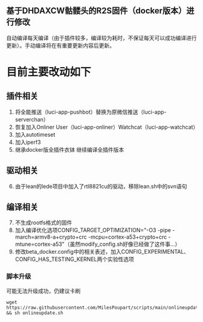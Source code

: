 ## 基于DHDAXCW骷髅头的R2S固件（docker版本）进行修改

自动编译每天编译（由于插件较多，编译较为耗时，不保证每天可以成功编译进行更新）。手动编译将在有重要更新内容后更新。

# 目前主要改动如下

## 插件相关
1. 将全能推送（luci-app-pushbot）替换为原微信推送（luci-app-serverchan）
2. 恢复加入Onliner User（luci-app-onliner）Watchcat（luci-app-watchcat）
3. 加入autotimeset
4. 加入iperf3
5. 继承docker版全插件衣钵 继续编译全插件版本

## 驱动相关
6. 由于lean的lede项目中加入了rtl8821cu的驱动，移除lean.sh中的svn语句

## 编译相关
7. 不生成rootfs格式的固件
8. 加入编译优化选项CONFIG_TARGET_OPTIMIZATION="-O3 -pipe -march=armv8-a+crypto+crc -mcpu=cortex-a53+crypto+crc -mtune=cortex-a53"（虽然modify_config.sh好像已经做了这件事...）
9. 修改beta_docker.config中的相关表述，加入CONFIG_EXPERIMENTAL、CONFIG_HAS_TESTING_KERNEL两个实验性选项

### 脚本升级
可能无法升级成功，仍建议卡刷
```
wget https://raw.githubusercontent.com/MilesPoupart/scripts/main/onlineupdate.sh && sh onlineupdate.sh
```